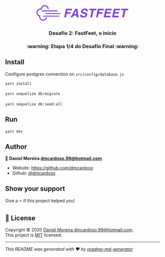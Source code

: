 <h1 align="center">
  <img alt="Fastfeet" title="Fastfeet" src=".github/logo.png" width="300px" />
</h1>

<h3 align="center">
  Desafio 2: FastFeet, o início
</h3>

<h3 align="center">
  :warning: Etapa 1/4 do Desafio Final :warning:
</h3>

## Install

Configure postgres connection on `src/config/database.js`

```sh
yarn install

yarn sequelize db:migrate

yarn sequelize db:seed:all

```

## Run

```sh
yarn dev
```

## Author

👤 **Daniel Moreira <dmcardoso.99@hotmail.com>**

* Website: https://github.com/dmcardoso
* Github: [@dmcardoso](https://github.com/dmcardoso)

## Show your support

Give a ⭐️ if this project helped you!

## 📝 License

Copyright © 2020 [Daniel Moreira <dmcardoso.99@hotmail.com>](https://github.com/dmcardoso).<br />
This project is [MIT](https://github.com/dmcardoso/bootcamp-gostack/blob/master/LICENSE) licensed.

***
_This README was generated with ❤️ by [readme-md-generator](https://github.com/kefranabg/readme-md-generator)_
